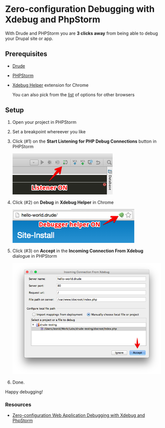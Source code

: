 # Zero-configuration Debugging with Xdebug and PhpStorm

With Drude and PHPStorm you are **3 clicks away** from being able to debug your Drupal site or app.

## Prerequisites

- [Drude](https://github.com/blinkreaction/drude)
- [PHPStorm](https://www.jetbrains.com/phpstorm/)
- [Xdebug Helper](https://chrome.google.com/extensions/detail/eadndfjplgieldjbigjakmdgkmoaaaoc) extension for Chrome

    You can also pick from the [list](https://confluence.jetbrains.com/display/PhpStorm/Browser+Debugging+Extensions) of options for other browsers

## Setup

1. Open your project in PHPStorm
2. Set a breakpoint whereever you like
3. Click (#1) on the **Start Listening for PHP Debug Connections** button in PHPStorm

    <img src="img/xdebug-toggle-listener.png" />

4. Click (#2) on **Debug** in **Xdebug Helper** in Chrome

    <img src="img/xdebug-toggle-debugger.png" />

5. Click (#3) on **Accept** in the **Incoming Connection From Xdebug** dialogue in PHPStorm

    <img src="img/xdebug-mapping.png" />

6. Done.

Happy debugging!

### Resources

- [Zero-configuration Web Application Debugging with Xdebug and PhpStorm](https://confluence.jetbrains.com/display/PhpStorm/Zero-configuration+Web+Application+Debugging+with+Xdebug+and+PhpStorm)
